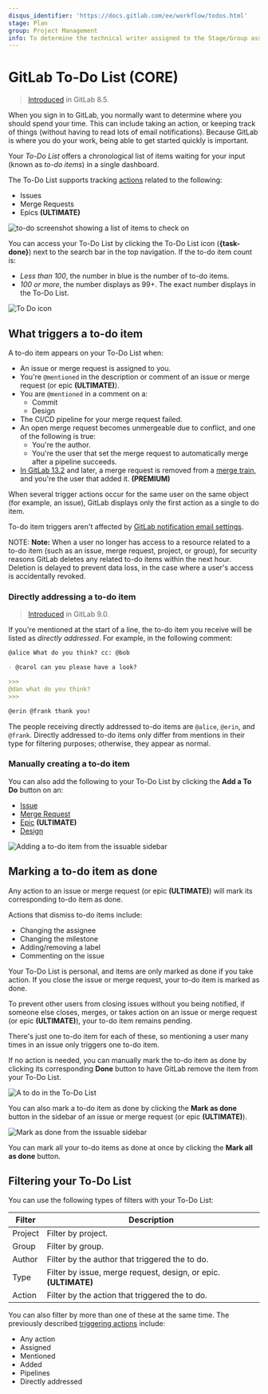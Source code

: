 ```yaml
---
disqus_identifier: 'https://docs.gitlab.com/ee/workflow/todos.html'
stage: Plan
group: Project Management
info: To determine the technical writer assigned to the Stage/Group associated with this page, see https://about.gitlab.com/handbook/engineering/ux/technical-writing/#designated-technical-writers
---
```


# GitLab To-Do List **(CORE)**

> [Introduced](https://gitlab.com/gitlab-org/gitlab-foss/-/merge_requests/2817) in GitLab 8.5.

When you sign in to GitLab, you normally want to determine where you should
spend your time. This can include taking an action, or keeping track of things
(without having to read lots of email notifications). Because GitLab is where you
do your work, being able to get started quickly is important.

Your *To-Do List* offers a chronological list of items waiting for your input
(known as *to-do items*) in a single dashboard.

The To-Do List supports tracking [actions](#what-triggers-a-to-do) related to
the following:

- Issues
- Merge Requests
- Epics **(ULTIMATE)**

![to-do screenshot showing a list of items to check on](img/todos_index.png)

You can access your To-Do List by clicking the To-Do List icon (**{task-done}**)
next to the search bar in the top navigation. If the to-do item count is:

- *Less than 100*, the number in blue is the number of to-do items.
- *100 or more*, the number displays as 99+. The exact number displays in the
  To-Do List.

![To Do icon](img/todos_icon.png)

## What triggers a to-do item

A to-do item appears on your To-Do List when:

- An issue or merge request is assigned to you.
- You're `@mentioned` in the description or comment of an issue or merge request
  (or epic **(ULTIMATE)**).
- You are `@mentioned` in a comment on a:
  - Commit
  - Design
- The CI/CD pipeline for your merge request failed.
- An open merge request becomes unmergeable due to conflict, and one of the
  following is true:
  - You're the author.
  - You're the user that set the merge request to automatically merge after a
    pipeline succeeds.
- [In GitLab 13.2](https://gitlab.com/gitlab-org/gitlab/-/issues/12136) and later, a
  merge request is removed from a
  [merge train](../ci/merge_request_pipelines/pipelines_for_merged_results/merge_trains/index.md),
  and you're the user that added it. **(PREMIUM)**

When several trigger actions occur for the same user on the same object (for
example, an issue), GitLab displays only the first action as a single to do
item.

To-do item triggers aren't affected by [GitLab notification email settings](profile/notifications.md).

NOTE: **Note:**
When a user no longer has access to a resource related to a to-do item (such as
an issue, merge request, project, or group), for security reasons GitLab
deletes any related to-do items within the next hour. Deletion is delayed to
prevent data loss, in the case where a user's access is accidentally revoked.

### Directly addressing a to-do item

> [Introduced](https://gitlab.com/gitlab-org/gitlab-foss/-/merge_requests/7926) in GitLab 9.0.

If you're mentioned at the start of a line, the to-do item you receive will be
listed as *directly addressed*. For example, in the following comment:

```markdown
@alice What do you think? cc: @bob

- @carol can you please have a look?

>>>
@dan what do you think?
>>>

@erin @frank thank you!
```

The people receiving directly addressed to-do items are `@alice`, `@erin`, and
`@frank`. Directly addressed to-do items only differ from mentions in their type
for filtering purposes; otherwise, they appear as normal.

### Manually creating a to-do item

You can also add the following to your To-Do List by clicking the **Add a To Do** button on an:

- [Issue](project/issues/index.md)
- [Merge Request](project/merge_requests/index.md)
- [Epic](group/epics/index.md) **(ULTIMATE)**
- [Design](project/issues/design_management.md)

![Adding a to-do item from the issuable sidebar](img/todos_add_todo_sidebar.png)

## Marking a to-do item as done

Any action to an issue or merge request (or epic **(ULTIMATE)**) will mark its
corresponding to-do item as done.

Actions that dismiss to-do items include:

- Changing the assignee
- Changing the milestone
- Adding/removing a label
- Commenting on the issue

Your To-Do List is personal, and items are only marked as done if you take
action. If you close the issue or merge request, your to-do item is marked as
done.

To prevent other users from closing issues without you being notified, if
someone else closes, merges, or takes action on an issue or merge request (or
epic **(ULTIMATE)**), your to-do item remains pending.

There's just one to-do item for each of these, so mentioning a user many times
in an issue only triggers one to-do item.

If no action is needed, you can manually mark the to-do item as done by
clicking its corresponding **Done** button to have GitLab remove the item from
your To-Do List.

![A to do in the To-Do List](img/todos_todo_list_item.png)

You can also mark a to-do item as done by clicking the **Mark as done** button
in the sidebar of an issue or merge request (or epic **(ULTIMATE)**).

![Mark as done from the issuable sidebar](img/todos_mark_done_sidebar.png)

You can mark all your to-do items as done at once by clicking the
**Mark all as done** button.

## Filtering your To-Do List

You can use the following types of filters with your To-Do List:

| Filter  | Description                                                      |
| ------- | ---------------------------------------------------------------- |
| Project | Filter by project.                                               |
| Group   | Filter by group.                                                 |
| Author  | Filter by the author that triggered the to do.                   |
| Type    | Filter by issue, merge request, design, or epic. **(ULTIMATE)**  |
| Action  | Filter by the action that triggered the to do.                   |

You can also filter by more than one of these at the same time. The previously
described [triggering actions](#what-triggers-a-to-do) include:

- Any action
- Assigned
- Mentioned
- Added
- Pipelines
- Directly addressed
